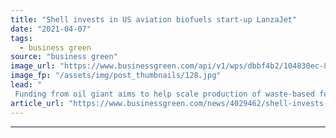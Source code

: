 ```yaml
---
title: "Shell invests in US aviation biofuels start-up LanzaJet"
date: "2021-04-07"
tags: 
  - business green
source: "business green"
image_url: "https://www.businessgreen.com/api/v1/wps/dbbf4b2/104830ec-8d73-49ed-8509-0fa443e9079f/6/fueling-aircraft-wing-with-fuel-trucks-185x114.jpg"
image_fp: "/assets/img/post_thumbnails/128.jpg"
lead: "
 Funding from oil giant aims to help scale production of waste-based fuel that can be mixed into conventional jet fuel in bid to reduce carbon footprint of flight ..."
article_url: "https://www.businessgreen.com/news/4029462/shell-invests-us-aviation-biofuels-start-lanzajet"
---
```


---
